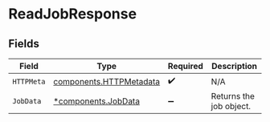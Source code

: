 # ReadJobResponse


## Fields

| Field                                                              | Type                                                               | Required                                                           | Description                                                        |
| ------------------------------------------------------------------ | ------------------------------------------------------------------ | ------------------------------------------------------------------ | ------------------------------------------------------------------ |
| `HTTPMeta`                                                         | [components.HTTPMetadata](../../models/components/httpmetadata.md) | :heavy_check_mark:                                                 | N/A                                                                |
| `JobData`                                                          | [*components.JobData](../../models/components/jobdata.md)          | :heavy_minus_sign:                                                 | Returns the job object.                                            |